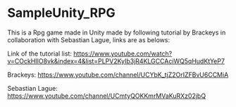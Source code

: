 # SampleUnity_RPG

This is a Rpg game made in Unity made by following tutorial by Brackeys in collaboration with Sebastian Lague, links are as belows:

Link of the tutorial list: https://www.youtube.com/watch?v=COckHIIO8vk&index=4&list=PLPV2KyIb3jR4KLGCCAciWQ5qHudKtYeP7

Brackeys: https://www.youtube.com/channel/UCYbK_tjZ2OrIZFBvU6CCMiA

Sebastian Lague: https://www.youtube.com/channel/UCmtyQOKKmrMVaKuRXz02jbQ
